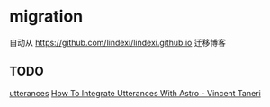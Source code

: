# migration

自动从 <https://github.com/lindexi/lindexi.github.io> 迁移博客

## TODO

[utterances](https://utteranc.es/ )
[How To Integrate Utterances With Astro - Vincent Taneri](https://vitaneri.com/posts/how-to-integrate-utterances-with-astro )
